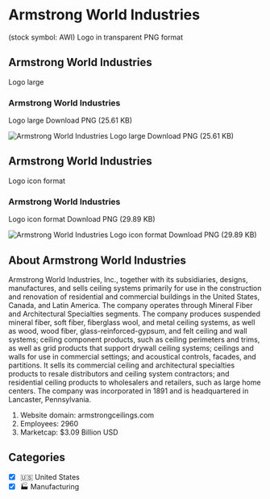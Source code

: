 # Armstrong World Industries
 (stock symbol: AWI) Logo in transparent PNG format

## Armstrong World Industries
 Logo large

### Armstrong World Industries
 Logo large Download PNG (25.61 KB)

![Armstrong World Industries
 Logo large Download PNG (25.61 KB)](/img/orig/AWI_BIG-50218df7.png)

## Armstrong World Industries
 Logo icon format

### Armstrong World Industries
 Logo icon format Download PNG (29.89 KB)

![Armstrong World Industries
 Logo icon format Download PNG (29.89 KB)](/img/orig/AWI-8bfdaebf.png)

## About Armstrong World Industries


Armstrong World Industries, Inc., together with its subsidiaries, designs, manufactures, and sells ceiling systems primarily for use in the construction and renovation of residential and commercial buildings in the United States, Canada, and Latin America. The company operates through Mineral Fiber and Architectural Specialties segments. The company produces suspended mineral fiber, soft fiber, fiberglass wool, and metal ceiling systems, as well as wood, wood fiber, glass-reinforced-gypsum, and felt ceiling and wall systems; ceiling component products, such as ceiling perimeters and trims, as well as grid products that support drywall ceiling systems; ceilings and walls for use in commercial settings; and acoustical controls, facades, and partitions. It sells its commercial ceiling and architectural specialties products to resale distributors and ceiling system contractors; and residential ceiling products to wholesalers and retailers, such as large home centers. The company was incorporated in 1891 and is headquartered in Lancaster, Pennsylvania.

1. Website domain: armstrongceilings.com
2. Employees: 2960
3. Marketcap: $3.09 Billion USD


## Categories
- [x] 🇺🇸 United States
- [x] 🏭 Manufacturing

